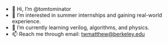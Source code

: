 - 👋 Hi, I’m @tomtominator
- 👀 I’m interested in summer internships and gaining real-world experience.
- 🌱 I’m currently learning verilog, algorithms, and physics.
- 📫 Reach me through email: twmatthew@berkeley.edu

<!---
tomtominator/tomtominator is a ✨ special ✨ repository because its `README.md` (this file) appears on your GitHub profile.
You can click the Preview link to take a look at your changes.
--->
